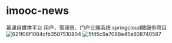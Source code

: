 # imooc-news
慕课自媒体平台
用户、管理员、门户三端系统
springcloud微服务项目
![621f06f1084cfb3507510804](https://user-images.githubusercontent.com/77711857/184811876-c7af8eb5-8d43-46f7-bdf0-f18338788a18.jpg)
![5f45c9a7088e45a808740587](https://user-images.githubusercontent.com/77711857/184811916-3c2d9f15-edc3-4f83-abc6-c944181a8680.jpg)

